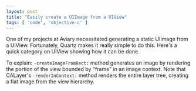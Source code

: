 ```yaml
---
layout: post
title: "Easily create a UIImage from a UIView"
tags: [ 'code', 'objective-c' ]
---
```


One of my projects at Aviary necessitated generating a static UIImage from a UIView. Fortunately, Quartz makes it really simple to do this. Here's a quick category on UIView showing how it can be done.

To explain: `-createImageFromRect:` method generates an image by rendering the portion of the view bounded by "frame" in an image context. Note that CALayer's `-renderInContext:`	 method renders the entire layer tree, creating a flat image from the view hierarchy.

<!--<script src="https://gist.github.com/1181935.js?file=gistfile1.m"></script>-->
